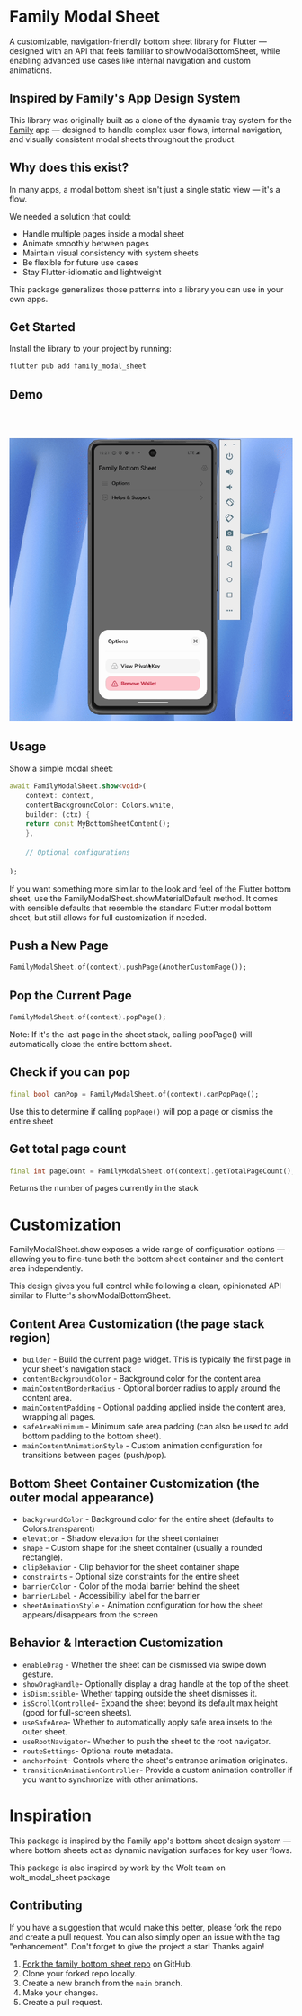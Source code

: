 # Family Modal Sheet

A customizable, navigation-friendly bottom sheet library for Flutter — designed with an API that feels familiar to showModalBottomSheet, while enabling advanced use cases like internal navigation and custom animations.


##  Inspired by Family's App Design System

This library was originally built as a clone of the dynamic tray system for the [Family](https://family.co/) app — designed to handle complex user flows, internal navigation, and visually consistent modal sheets throughout the product.

## Why does this exist?
In many apps, a modal bottom sheet isn't just a single static view — it's a flow.

We needed a solution that could:

- Handle multiple pages inside a modal sheet
- Animate smoothly between pages
- Maintain visual consistency with system sheets
- Be flexible for future use cases
- Stay Flutter-idiomatic and lightweight

This package generalizes those patterns into a library you can use in your own apps.

## Get Started
Install the library to your project by running: 

```bash
flutter pub add family_modal_sheet
```

## Demo
</br>
</br>

![Example app](https://github.com/danielkiing3/family_bottom_sheet/blob/main/doc/family_modal_sheet_demo.gif?raw=true)

## Usage
Show a simple modal sheet:



```dart
await FamilyModalSheet.show<void>(
    context: context,
    contentBackgroundColor: Colors.white,
    builder: (ctx) {
    return const MyBottomSheetContent();
    },

    // Optional configurations

);
```
If you want something more similar to the look and feel of the Flutter bottom sheet, use the FamilyModalSheet.showMaterialDefault method. It comes with sensible defaults that resemble the standard Flutter modal bottom sheet, but still allows for full customization if needed.


## Push a New Page

```dart
FamilyModalSheet.of(context).pushPage(AnotherCustomPage());
```

## Pop the Current Page
```dart
FamilyModalSheet.of(context).popPage();
```
Note: If it's the last page in the sheet stack, calling popPage() will automatically close the entire bottom sheet.


## Check if you can pop
```dart
final bool canPop = FamilyModalSheet.of(context).canPopPage();
```
Use this to determine if calling `popPage()` will pop a page or dismiss the entire sheet

## Get total page count
```dart
final int pageCount = FamilyModalSheet.of(context).getTotalPageCount();
```
Returns the number of pages currently in the stack



# Customization
FamilyModalSheet.show exposes a wide range of configuration options — allowing you to fine-tune both the bottom sheet container and the content area independently.

This design gives you full control while following a clean, opinionated API similar to Flutter's showModalBottomSheet.

## Content Area Customization (the page stack region)
- `builder` - Build the current page widget. This is typically the first page in your sheet's navigation stack
- `contentBackgroundColor` - Background color for the content area
- `mainContentBorderRadius` - Optional border radius to apply around the content area.
- `mainContentPadding` - Optional padding applied inside the content area, wrapping all pages.
- `safeAreaMinimum` - Minimum safe area padding (can also be used to add bottom padding to the bottom sheet).
- `mainContentAnimationStyle` - Custom animation configuration for transitions between pages (push/pop).

## Bottom Sheet Container Customization (the outer modal appearance)
- `backgroundColor` - Background color for the entire sheet (defaults to Colors.transparent)
- `elevation` - Shadow elevation for the sheet container
- `shape` - Custom shape for the sheet container (usually a rounded rectangle).
- `clipBehavior` - Clip behavior for the sheet container shape
- `constraints` - Optional size constraints for the entire sheet
- `barrierColor` - Color of the modal barrier behind the sheet
- `barrierLabel` - Accessibility label for the barrier
- `sheetAnimationStyle` - Animation configuration for how the sheet appears/disappears from the screen

## Behavior & Interaction Customization

- `enableDrag` - Whether the sheet can be dismissed via swipe down gesture.
- `showDragHandle`- Optionally display a drag handle at the top of the sheet.
- `isDismissible`- Whether tapping outside the sheet dismisses it.
- `isScrollControlled`- Expand the sheet beyond its default max height (good for full-screen sheets).
- `useSafeArea`- Whether to automatically apply safe area insets to the outer sheet.
- `useRootNavigator`- Whether to push the sheet to the root navigator.
- `routeSettings`- Optional route metadata.
- `anchorPoint`- Controls where the sheet's entrance animation originates.
- `transitionAnimationController`- Provide a custom animation controller if you want to synchronize with other animations.


# Inspiration
This package is inspired by the Family app's bottom sheet design system — where bottom sheets act as dynamic navigation surfaces for key user flows.

This package is also inspired by work by the Wolt team on wolt_modal_sheet package

## Contributing
If you have a suggestion that would make this better, please fork the repo and create a pull request. You can also simply open an issue with the tag "enhancement". Don't forget to give the project a star! Thanks again!

1. [Fork the family_bottom_sheet repo](https://github.com/danielkiing3/family_bottom_sheet/fork) on GitHub.
2. Clone your forked repo locally.
3. Create a new branch from the `main` branch.
4. Make your changes.
5. Create a pull request.